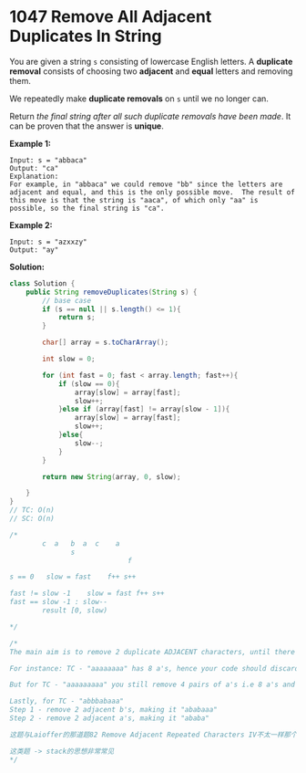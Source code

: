 # 1047 Remove All Adjacent Duplicates In String

You are given a string `s` consisting of lowercase English letters. A **duplicate removal** consists of choosing two **adjacent** and **equal** letters and removing them.

We repeatedly make **duplicate removals** on `s` until we no longer can.

Return *the final string after all such duplicate removals have been made*. It can be proven that the answer is **unique**.

 

**Example 1:**

```
Input: s = "abbaca"
Output: "ca"
Explanation: 
For example, in "abbaca" we could remove "bb" since the letters are adjacent and equal, and this is the only possible move.  The result of this move is that the string is "aaca", of which only "aa" is possible, so the final string is "ca".
```

**Example 2:**

```
Input: s = "azxxzy"
Output: "ay"
```



**Solution:**

```java
class Solution {
    public String removeDuplicates(String s) {
        // base case
        if (s == null || s.length() <= 1){
            return s;
        }

        char[] array = s.toCharArray();

        int slow = 0;

        for (int fast = 0; fast < array.length; fast++){
            if (slow == 0){
                array[slow] = array[fast];
                slow++;
            }else if (array[fast] != array[slow - 1]){
                array[slow] = array[fast];
                slow++;
            }else{
                slow--;
            }
        }

        return new String(array, 0, slow);

    }
}
// TC: O(n)
// SC: O(n)

/*
        c  a   b  a  c    a
               s
                             f

s == 0   slow = fast    f++ s++

fast != slow -1    slow = fast f++ s++
fast == slow -1 : slow--
        result [0, slow) 

*/

/*
The main aim is to remove 2 duplicate ADJACENT characters, until there are none left.

For instance: TC - "aaaaaaaa" has 8 a's, hence your code should discard 4 pairs of a i.e 8 a's in this case.

But for TC - "aaaaaaaaa" you still remove 4 pairs of a's i.e 8 a's and hence your output demands a at the end.

Lastly, for TC - "abbbabaaa"
Step 1 - remove 2 adjacent b's, making it "ababaaa"
Step 2 - remove 2 adjacent a's, making it "ababa"

这题与Laioffer的那道题82 Remove Adjacent Repeated Characters IV不太一样那个是消消乐, 这个是每次删掉两个重复循环.

这类题 -> stack的思想非常常见
*/
```

